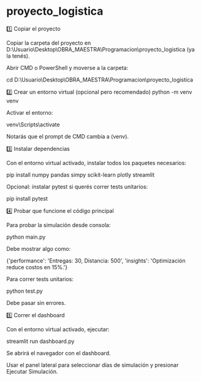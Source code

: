# proyecto_logistica
1️⃣ Copiar el proyecto

Copiar la carpeta del proyecto en D:\Usuario\Desktop\OBRA_MAESTRA\Programacion\proyecto_logistica (ya la tenés).

Abrir CMD o PowerShell y moverse a la carpeta:

cd D:\Usuario\Desktop\OBRA_MAESTRA\Programacion\proyecto_logistica

2️⃣ Crear un entorno virtual (opcional pero recomendado)
python -m venv venv


Activar el entorno:

venv\Scripts\activate


Notarás que el prompt de CMD cambia a (venv).

3️⃣ Instalar dependencias

Con el entorno virtual activado, instalar todos los paquetes necesarios:

pip install numpy pandas simpy scikit-learn plotly streamlit


Opcional: instalar pytest si querés correr tests unitarios:

pip install pytest

4️⃣ Probar que funcione el código principal

Para probar la simulación desde consola:

python main.py


Debe mostrar algo como:

{'performance': 'Entregas: 30, Distancia: 500', 'insights': 'Optimización reduce costos en 15%.'}


Para correr tests unitarios:

python test.py


Debe pasar sin errores.

5️⃣ Correr el dashboard

Con el entorno virtual activado, ejecutar:

streamlit run dashboard.py


Se abrirá el navegador con el dashboard.

Usar el panel lateral para seleccionar días de simulación y presionar Ejecutar Simulación.